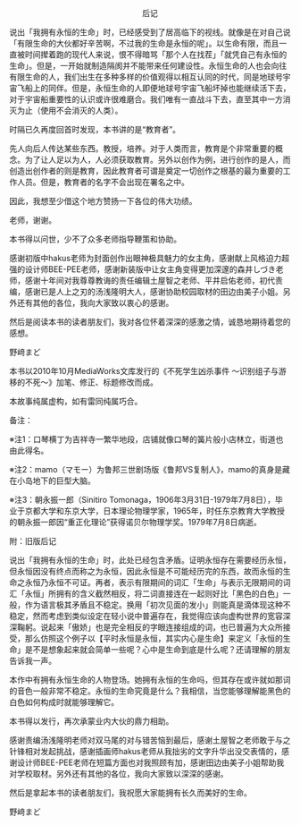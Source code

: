 <p align="center">后记</p>

说出「我拥有永恒的生命」时，已经感受到了居高临下的视线。就像是在对自己说「有限生命的大伙都好辛苦啊，不过我的生命是永恒的呢」。以生命有限，而且一直被时间撵着跑的现代人来说，恨不得暗骂「那个人在找茬」「就凭自己有永恒的生命」。但是，一开始就制造隔阂并不能带来任何建设性。永恒生命的人也会向往有限生命的人，我们出生在多种多样的价值观得以相互认同的时代，同是地球号宇宙飞船上的同伴。但是，永恒生命的人即便地球号宇宙飞船坏掉也能继续活下去，对于宇宙船重要性的认识或许很难磨合。我们唯有一直战斗下去，直至其中一方消灭为止（使用不会消灭的人类）。

时隔已久再度回首时发现，本书讲的是“教育者”。

先人向后人传达某些东西。教授，培养。对于人类而言，教育是个非常重要的概念。为了让人足以为人，人必须获取教育。另外以创作为例，进行创作的是人，而创造出创作者的则是教育，因此教育者可谓是奠定一切创作之根基的最为重要的工作人员。但是，教育者的名字不会出现在署名之中。

因此，我想至少借这个地方赞扬一下各位的伟大功绩。

老师，谢谢。

本书得以问世，少不了众多老师指导鞭策和协助。

感谢初版中hakus老师为封面创作出眼神极具魅力的女主角，感谢献上风格迫力超强的设计师BEE-PEE老师，感谢新装版中让女主角变得更加深邃的森井しづき老师，感谢十年间对我尊尊教诲的责任编辑土屋智之老师、平井启佑老师，初代责编，感谢已是人上之刃的汤浅隆明大人，感谢协助校园取材的田边由美子小姐。另外还有其他的各位，我向大家致以衷心的感谢。

然后是阅读本书的读者朋友们，我对各位怀着深深的感激之情，诚恳地期待着您的感想。

野﨑まど

本书以2010年10月MediaWorks文库发行的《不死学生凶杀事件 ～识别组子与游移的不死～》加笔、修正、标题修改而成。

本故事纯属虚构，如有雷同纯属巧合。

备注：

※注1：口琴横丁为吉祥寺一繁华地段，店铺就像口琴的簧片般小店林立，街道也由此得名。

※注2：mamo（マモー）为鲁邦三世剧场版《鲁邦VS复制人》，mamo的真身是藏在小岛地下的巨型大脑。

※注3：朝永振一郎（Sinitiro Tomonaga，1906年3月31日-1979年7月8日），毕业于京都大学和东京大学，日本理论物理学家，1965年，时任东京教育大学教授的朝永振一郎因“重正化理论”获得诺贝尔物理学奖。1979年7月8日病逝。

附：旧版后记

说出「我拥有永恒的生命」时，此处已经包含矛盾。证明永恒存在需要经历永恒，但永恒因没有终点而称之为永恒，因此永恒是不可能经历完的东西，故而永恒的生命之永恒乃永恒不可证。再者，表示有限期间的词汇「生命」与表示无限期间的词汇「永恒」所拥有的含义截然相反，将二词直接连在一起则好比「黑色的白色」一般，作为语言极其矛盾且不稳定。换用「初次见面的发小」则能真是滴体现这种不稳定，然而考虑到类似设定在轻小说中普遍存在，我觉得应该向虚构世界的宽容深深鞠躬。说起来「傲娇」也是完全相反的字眼连接组成的词，也已普遍为大众所接受，那么仿照这个例子以【平时永恒是永恒，其实内心是生命】来定义「永恒的生命」是不是想象起来就会简单一些呢？心中是生命到底是什么呢？还请理解的朋友告诉我一声。

本作中有拥有永恒生命的人物登场。她拥有永恒的生命吗，但其存在或许就如那词的音色一般非常不稳定。永恒的生命究竟是什么？我相信，当您能够理解能黑色的白色如何构成时就能够理解它。

本书得以发行，再次承蒙业内大伙的鼎力相助。

感谢责编汤浅隆明老师对双马尾的对与错苦恼到最后，感谢土屋智之老师敢于与之针锋相对发起挑战，感谢插画师hakus老师从我拙劣的文字升华出没交表情的，感谢设计师BEE-PEE老师在短篇方面也对我照顾有加，感谢田边由美子小姐帮助我对学校取材。另外还有其他的各位，我向大家致以深深的感谢。

然后是拿起本书的读者朋友们，我祝愿大家能拥有长久而美好的生命。

野﨑まど

